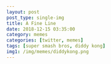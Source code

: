 ```yaml
---
layout: post
post_type: single-img
title: A Fine Line
date: 2018-12-15 03:35:00
category: memes
categories: [twitter, memes]
tags: [super smash bros, diddy kong]
img1: /img/memes/diddykong.png
---
```

